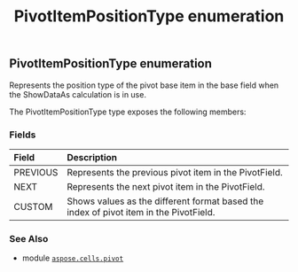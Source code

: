 ﻿---
title: PivotItemPositionType enumeration
second_title: Aspose.Cells for Python via .NET API References
description: 
type: docs
weight: 360
url: /aspose.cells.pivot/pivotitempositiontype/
is_root: false
---

## PivotItemPositionType enumeration

Represents the position type of the pivot base item in the base field when the ShowDataAs calculation is in use.



The PivotItemPositionType type exposes the following members:

### Fields
| Field | Description |
| :- | :- |
| PREVIOUS | Represents the previous pivot item in the PivotField. |
| NEXT | Represents the next pivot item in the PivotField. |
| CUSTOM | Shows values as the different format based the index of pivot item in the PivotField. |



### See Also
* module [`aspose.cells.pivot`](..)
